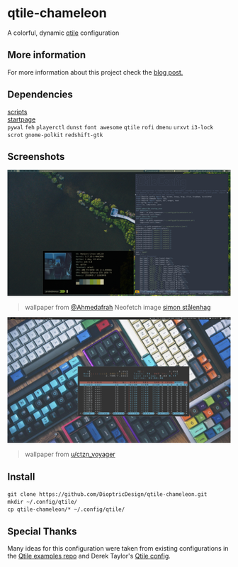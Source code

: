 # qtile-chameleon
A colorful, dynamic [qtile](https://github.com/qtile/qtile) configuration
## More information
For more information about this project check the [blog post.](https://wp.me/p8j8Cr-qe) 
## Dependencies
[scripts](https://github.com/DioptricDesign/scripts)<br>
[startpage](https://github.com/DioptricDesign/min-startpage)<br> 
`pywal` `feh`  `playerctl` `dunst` `font awesome` `qtile` `rofi`  `dmenu` `urxvt` `i3-lock` `scrot` `gnome-polkit` `redshift-gtk`  
## Screenshots
![qtile config](screens/2020-08-23-131058_1920x1080_scrot.png)
> wallpaper from [@Ahmedafrah](https://unsplash.com/photos/UWCIzF2gkdg) Neofetch image [simon stålenhag](https://twitter.com/simonstalenhag/status/1061390484705177600)

![qtile config](screens/2021-08-09-120326_1920x1080_scrot.png)
> wallpaper from  [u/ctzn_voyager](https://www.reddit.com/r/MechanicalKeyboards/comments/4vh8ui/photo_its_getting_crowded_in_here/) 
## Install
`git clone https://github.com/DioptricDesign/qtile-chameleon.git`\
`mkdir ~/.config/qtile/`\
`cp qtile-chameleon/* ~/.config/qtile/`
## Special Thanks
Many ideas for this configuration were taken from existing configurations in the [Qtile examples repo](https://github.com/qtile/qtile-examples) and Derek Taylor's [Qtile config](https://gitlab.com/dwt1/dotfiles/-/tree/master/.config/qtile). 
